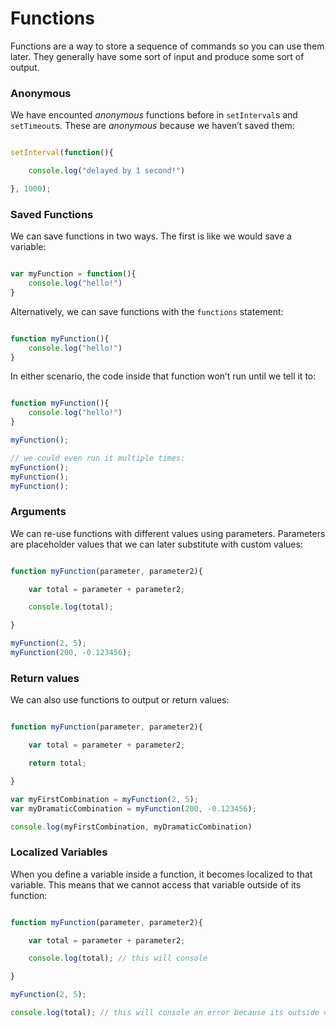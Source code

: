 # Functions

Functions are a way to store a sequence of commands so you can use them later. They generally have some sort of input and produce some sort of output. 

### Anonymous
We have encounted *anonymous* functions before in `setInterval`s and `setTimeout`s. These are *anonymous* because we haven&rsquo;t saved them: 
```javascript

setInterval(function(){

	console.log("delayed by 1 second!")

}, 1000);


```

### Saved Functions
We can save functions in two ways. The first is like we would save a variable:

```javascript

var myFunction = function(){
	console.log("hello!")
}

```

Alternatively, we can save functions with the `functions` statement:

```javascript

function myFunction(){
	console.log("hello!")
}

```

In either scenario, the code inside that function won&rsquo;t run until we tell it to: 
```javascript

function myFunction(){
	console.log("hello!")
}

myFunction();

// we could even run it multiple times:
myFunction();
myFunction();
myFunction();

```

### Arguments
We can re-use functions with different values using parameters. Parameters are placeholder values that we can later substitute with custom values: 

```javascript

function myFunction(parameter, parameter2){

	var total = parameter + parameter2;

	console.log(total);

}

myFunction(2, 5);
myFunction(200, -0.123456);

```

### Return values
We can also use functions to output or return values:


```javascript

function myFunction(parameter, parameter2){

	var total = parameter + parameter2;

	return total;

}

var myFirstCombination = myFunction(2, 5);
var myDramaticCombination = myFunction(200, -0.123456);

console.log(myFirstCombination, myDramaticCombination)

```

### Localized Variables
When you define a variable inside a function, it becomes localized to that variable. This means that we cannot access that variable outside of its function:

```javascript

function myFunction(parameter, parameter2){

	var total = parameter + parameter2;

	console.log(total); // this will console

}

myFunction(2, 5);

console.log(total); // this will console an error because its outside of our function



```

